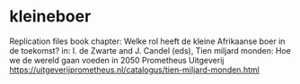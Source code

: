 # kleineboer

Replication files book chapter: Welke rol heeft de kleine Afrikaanse boer in de toekomst? 
in: I. de Zwarte and J. Candel (eds), Tien miljard monden: Hoe we de wereld gaan voeden in 2050
Prometheus Uitgeverij
https://uitgeverijprometheus.nl/catalogus/tien-miljard-monden.html
